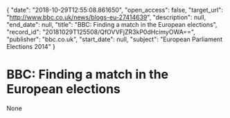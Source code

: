 {
  "date": "2018-10-29T12:55:08.861650", 
  "open_access": false, 
  "target_url": "http://www.bbc.co.uk/news/blogs-eu-27414639", 
  "description": null, 
  "end_date": null, 
  "title": "BBC:  Finding a match in the European elections", 
  "record_id": "20181029T125508/QfOVVFjZR3kP0dHcimyOWA==", 
  "publisher": "bbc.co.uk", 
  "start_date": null, 
  "subject": "European Parliament Elections 2014"
}

# BBC:  Finding a match in the European elections

None